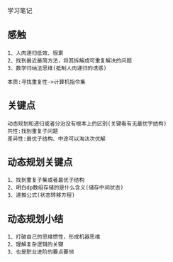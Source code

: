 学习笔记

## 感触
    1、人肉递归低效、很累
    2、找到最近最简方法，将其拆解成可重复解决的问题
    3、数学归纳法思维(抵制人肉递归的诱惑)
    
    本质:寻找重复性->计算机指令集
    
## 关键点
    动态规划和递归或者分治没有根本上的区别(关键看有无最优字结构)
    共性:找到重复子问题
    差异性:最优子结构、中途可以淘汰次优解
    
## 动态规划关键点
    1、找到重复子集或者最优子结构
    2、明白dp数组存储的是什么含义(储存中间状态)
    3、递推公式(状态转移方程)
    
## 动态规划小结
    1、打破自己的思维惯性，形成机器思维
    2、理解复杂逻辑的关键
    3、也是职业进阶的要点要领
